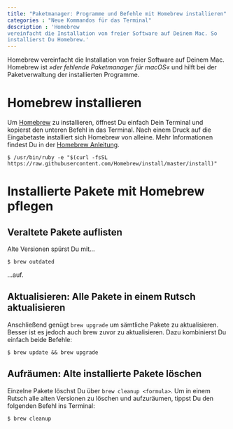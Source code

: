 ```yaml
---
title: "Paketmanager: Programme und Befehle mit Homebrew installieren"
categories : "Neue Kommandos für das Terminal"
description : 'Homebrew
vereinfacht die Installation von freier Software auf Deinem Mac. So
installierst Du Homebrew.'
---
```

Homebrew vereinfacht die Installation von freier Software auf Deinem
Mac. Homebrew ist *»der fehlende Paketmanager für macOS«* und hilft bei
der Paketverwaltung der installierten Programme.

# Homebrew installieren

Um [Homebrew](https://brew.sh/index_de.html) zu installieren, öffnest Du
einfach Dein Terminal und kopierst den unteren Befehl in das Terminal.
Nach einem Druck auf die Eingabetaste installiert sich Homebrew von
alleine. Mehr Informationen findest Du in der [Homebrew
Anleitung](https://docs.brew.sh/Installation.html).

    $ /usr/bin/ruby -e "$(curl -fsSL https://raw.githubusercontent.com/Homebrew/install/master/install)"

# Installierte Pakete mit Homebrew pflegen

## Veraltete Pakete auflisten

Alte Versionen spürst Du mit…

    $ brew outdated

…auf.

## Aktualisieren: Alle Pakete in einem Rutsch aktualisieren

Anschließend genügt `brew upgrade` um sämtliche Pakete zu aktualisieren.
Besser ist es jedoch auch brew zuvor zu aktualisieren. Dazu kombinierst
Du einfach beide Befehle:

    $ brew update && brew upgrade

## Aufräumen: Alte installierte Pakete löschen

Einzelne Pakete löschst Du über `brew cleanup <formula>`. Um in einem
Rutsch alle alten Versionen zu löschen und aufzuräumen, tippst Du den
folgenden Befehl ins Terminal:

    $ brew cleanup
